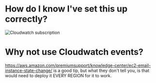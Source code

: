 # How do I know I've set this up correctly?

<img src="https://s.natalian.org/2020-05-21/cloudtrail-subscription.png" alt="Cloudwatch subscription">

# Why not use Cloudwatch events?

<https://aws.amazon.com/premiumsupport/knowledge-center/ec2-email-instance-state-change/>
is a good tip, but what they don't tell you, is that would need to deploy it
EVERY REGION for it to work.
